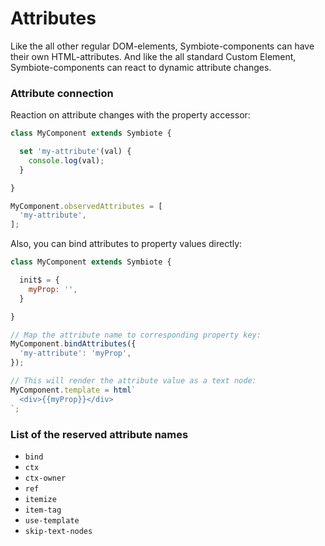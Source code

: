 # Attributes

Like the all other regular DOM-elements, Symbiote-components can have their own HTML-attributes. And like the all standard Custom Element, Symbiote-components can react to dynamic attribute changes.

### Attribute connection

Reaction on attribute changes with the property accessor:
```js
class MyComponent extends Symbiote {

  set 'my-attribute'(val) {
    console.log(val);
  }

}

MyComponent.observedAttributes = [
  'my-attribute',
];
```

Also, you can bind attributes to property values directly:
```js
class MyComponent extends Symbiote {

  init$ = {
    myProp: '',
  }

}

// Map the attribute name to corresponding property key:
MyComponent.bindAttributes({
  'my-attribute': 'myProp',
});

// This will render the attribute value as a text node:
MyComponent.template = html`
  <div>{{myProp}}</div>
`;
```

### List of the reserved attribute names

- `bind`
- `ctx`
- `ctx-owner`
- `ref`
- `itemize`
- `item-tag`
- `use-template`
- `skip-text-nodes`
